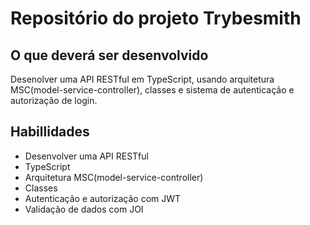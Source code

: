 # Repositório do projeto Trybesmith

## O que deverá ser desenvolvido

Desenolver uma API RESTful em TypeScript, usando arquitetura MSC(model-service-controller), classes e sistema de autenticação e autorização de login.

## Habillidades

* Desenvolver uma API RESTful
* TypeScript
* Arquitetura MSC(model-service-controller)
* Classes
* Autenticação e autorização com JWT
* Validação de dados com JOI